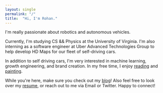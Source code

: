 ```yaml
---
layout: single
permalink: "/"
title:  "Hi, I'm Rohan."
---
```


<style> .page__content p {font-size: 0.8em;}</style>

I'm really passionate about robotics and autonomous vehicles.

Currently, I'm studying CS && Physics at the University of Virginia. I'm also interning as a software engineer at Uber Advanced Technologies Group to help develop HD Maps for our fleet of self-driving cars.
 
In addition to self driving cars, I'm very interested in machine learning, growth engineering, and brand creation. In my free time, I enjoy [reading][reading] and [painting][painting].

While you're here, make sure you check out my [blog][blog]! Also feel free to look over my [resume][resume], or reach out to me via Email or Twitter. Happy to connect!

[reading]: /books/
[painting]: /paintings/
[resume]: /resume/
[blog]: https://medium.com/rohanraval